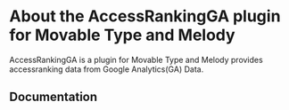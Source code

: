 # About the AccessRankingGA plugin for Movable Type and Melody
AccessRankingGA is a plugin for Movable Type and Melody provides accessranking data from Google Analytics(GA) Data.
## Documentation

